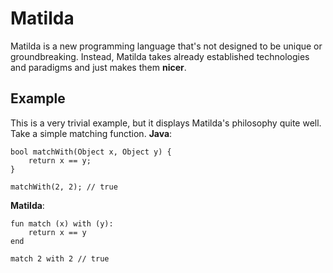 # Matilda
Matilda is a new programming language that's not designed to be unique or groundbreaking. Instead, Matilda takes already 
established technologies and paradigms and just makes them **nicer**.

## Example
This is a very trivial example, but it displays Matilda's philosophy quite well. Take a simple matching function.
**Java**:
```
bool matchWith(Object x, Object y) {
    return x == y;
}

matchWith(2, 2); // true
```

**Matilda**:
```
fun match (x) with (y):
    return x == y
end

match 2 with 2 // true
```
